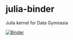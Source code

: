 # julia-binder
Julia kernel for Data Gymnasia

[![Binder](https://mybinder.org/badge_logo.svg)](https://mybinder.org/v2/gh/sswatson/julia-data-science-binder/main)
